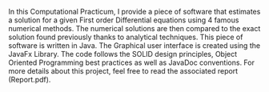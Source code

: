 In this Computational Practicum, I provide a piece of software that estimates a solution for a given First order Differential equations using 4 famous numerical methods. The numerical solutions are then compared to the exact solution found previously thanks to analytical techniques.
This piece of software is written in Java. The Graphical user interface is created using the JavaFx Library.
The code follows the SOLID design principles, Object Oriented Programming best practices as well as JavaDoc conventions.
For more details about this project, feel free to read the associated report (Report.pdf).
